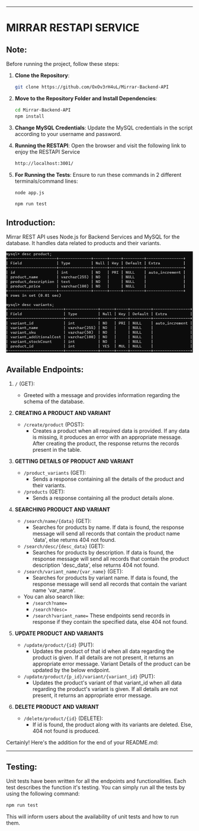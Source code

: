 
---

# MIRRAR RESTAPI SERVICE

## **Note:**
Before running the project, follow these steps:
1. **Clone the Repository**:
   ```bash
   git clone https://github.com/OxOv3rH4uL/Mirrar-Backend-API
   ```
2. **Move to the Repository Folder and Install Dependencies**:
   ```bash
   cd Mirrar-Backend-API
   npm install
   ```
3. **Change MySQL Credentials**:
   Update the MySQL credentials in the script according to your username and password.

4. **Running the RESTAPI**:
   Open the browser and visit the following link to enjoy the RESTAPI Service
    ```bash
    http://localhost:3001/
    ```

5. **For Running the Tests**:
   Ensure to run these commands in 2 different terminals/command lines:
   ```bash
   node app.js
   ```
   ```bash
   npm run test
   ```

## **Introduction:**

Mirrar REST API uses Node.js for Backend Services and MySQL for the database. It handles data related to products and their variants.

![Schema Image](/assets/mirrar1.png)

## **Available Endpoints:**

1. `/` (GET):
   - Greeted with a message and provides information regarding the schema of the database.

2. **CREATING A PRODUCT AND VARIANT**
   - `/create/product` (POST):
     - Creates a product when all required data is provided. If any data is missing, it produces an error with an appropriate message. After creating the product, the response returns the records present in the table.

3. **GETTING DETAILS OF PRODUCT AND VARIANT**
   - `/product_variants` (GET):
     - Sends a response containing all the details of the product and their variants.
   - `/products` (GET):
     - Sends a response containing all the product details alone.

4. **SEARCHING PRODUCT AND VARIANT**
   - `/search/name/{data}` (GET):
     - Searches for products by name. If data is found, the response message will send all records that contain the product name 'data', else returns 404 not found.
   - `/search/desc/{desc_data}` (GET):
     - Searches for products by description. If data is found, the response message will send all records that contain the product description 'desc_data', else returns 404 not found.
   - `/search/variant_name/{var_name}` (GET):
     - Searches for products by variant name. If data is found, the response message will send all records that contain the variant name 'var_name'.
   - You can also search like:
     - `/search?name=`
     - `/search?desc=`
     - `/search?variant_name=`
     These endpoints send records in response if they contain the specified data, else 404 not found.

5. **UPDATE PRODUCT AND VARIANTS**
   - `/update/product/{id}` (PUT):
     - Updates the product of that id when all data regarding the product is given. If all details are not present, it returns an appropriate error message. Variant Details of the product can be updated by the below endpoint.
   - `/update/product/{p_id}/variant/{variant_id}` (PUT):
     - Updates the product's variant of that variant_id when all data regarding the product's variant is given. If all details are not present, it returns an appropriate error message.

6. **DELETE PRODUCT AND VARIANT**
   - `/delete/product/{id}` (DELETE):
     - If id is found, the product along with its variants are deleted. Else, 404 not found is produced.


Certainly! Here's the addition for the end of your README.md:

---

## **Testing:**

Unit tests have been written for all the endpoints and functionalities. Each test describes the function it's testing. You can simply run all the tests by using the following command:

```bash
npm run test
```

This will inform users about the availability of unit tests and how to run them.

